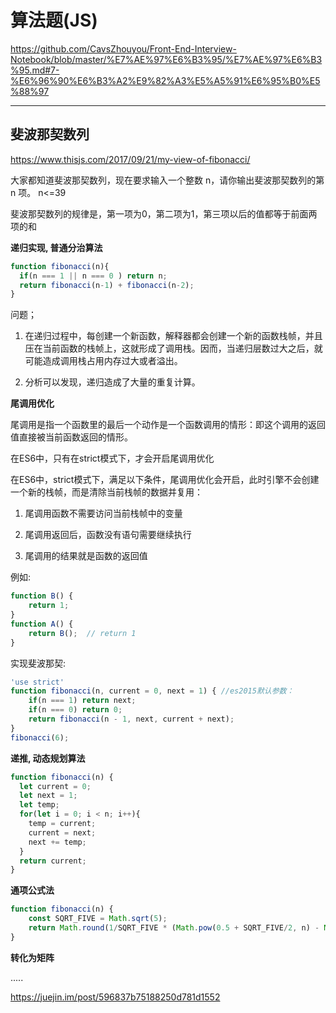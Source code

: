# 算法题(JS)

<https://github.com/CavsZhouyou/Front-End-Interview-Notebook/blob/master/%E7%AE%97%E6%B3%95/%E7%AE%97%E6%B3%95.md#7-%E6%96%90%E6%B3%A2%E9%82%A3%E5%A5%91%E6%95%B0%E5%88%97>

***

## 斐波那契数列

<https://www.thisjs.com/2017/09/21/my-view-of-fibonacci/>

大家都知道斐波那契数列，现在要求输入一个整数 n，请你输出斐波那契数列的第 n 项。 n<=39

斐波那契数列的规律是，第一项为0，第二项为1，第三项以后的值都等于前面两项的和

**递归实现, 普通分治算法**

```js
function fibonacci(n){
  if(n === 1 || n === 0 ) return n;
  return fibonacci(n-1) + fibonacci(n-2);
}

```

问题；

1. 在递归过程中，每创建一个新函数，解释器都会创建一个新的函数栈帧，并且压在当前函数的栈帧上，这就形成了调用栈。因而，当递归层数过大之后，就可能造成调用栈占用内存过大或者溢出。

2. 分析可以发现，递归造成了大量的重复计算。

**尾调用优化**

尾调用是指一个函数里的最后一个动作是一个函数调用的情形：即这个调用的返回值直接被当前函数返回的情形。

在ES6中，只有在strict模式下，才会开启尾调用优化

在ES6中，strict模式下，满足以下条件，尾调用优化会开启，此时引擎不会创建一个新的栈帧，而是清除当前栈帧的数据并复用：

1. 尾调用函数不需要访问当前栈帧中的变量

2. 尾调用返回后，函数没有语句需要继续执行

3. 尾调用的结果就是函数的返回值

例如:

```js
function B() {
    return 1;
}
function A() {
    return B();  // return 1
}
```

实现斐波那契:

```js
'use strict'
function fibonacci(n, current = 0, next = 1) { //es2015默认参数：
    if(n === 1) return next;
    if(n === 0) return 0;
    return fibonacci(n - 1, next, current + next);
}
fibonacci(6);
```

**递推, 动态规划算法**

```js
function fibonacci(n) {
  let current = 0;
  let next = 1;
  let temp;
  for(let i = 0; i < n; i++){
    temp = current;
    current = next;
    next += temp;
  }
  return current;
}
```

**通项公式法**

```js
function fibonacci(n) {
    const SQRT_FIVE = Math.sqrt(5);
    return Math.round(1/SQRT_FIVE * (Math.pow(0.5 + SQRT_FIVE/2, n) - Math.pow(0.5 - SQRT_FIVE/2, n)));
}
```

**转化为矩阵**

.....

<https://juejin.im/post/596837b75188250d781d1552>
